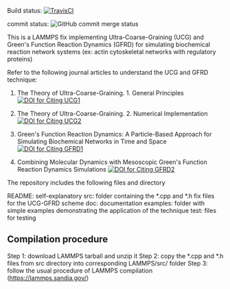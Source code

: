 
Build status: 
[![TravisCI](https://img.shields.io/travis/com/srmani/UCG-GFRD/master)](https://travis-ci.org/github/srmani/UCG-GFRD)

commit status: <img alt="GitHub commit merge status" src="https://img.shields.io/github/commit-status/srmani/UCG-GFRD/master/f5fc36c1acbec2009593c9bc730246ed407c4382">

This is a LAMMPS fix implementing Ultra-Coarse-Graining (UCG) and Green's Function Reaction Dynamics (GFRD) for simulating
biochemical reaction network systems (ex: actin cytoskeletal networks with regulatory proteins)

Refer to the following journal articles to understand the UCG and GFRD technique:
1) The Theory of Ultra-Coarse-Graining. 1. General Principles
[![DOI for Citing UCG1](https://img.shields.io/badge/DOI%3A-https%3A%2F%2Fdoi.org%2F10.1021%2Fct4000444-green)](https://doi.org/10.1021/ct4000444)

2) The Theory of Ultra-Coarse-Graining. 2. Numerical Implementation
[![DOI for Citing UCG2](https://img.shields.io/badge/DOI%3A%20-%20https%3A%2F%2Fdoi.org%2F10.1021%2Fct500834t-brightgreen)](https://doi.org/10.1021/ct500834t)

3) Green's Function Reaction Dynamics: A Particle-Based Approach for Simulating Biochemical Networks in Time and Space
[![DOI for Citing GFRD1](https://img.shields.io/badge/DOI%3A%20-%20https%3A%2F%2Fdoi.org%2F10.1063%F1.2137716-blue)](https://doi.org/10.1063/1.2137716)

4) Combining Molecular Dynamics with Mesoscopic Green's Function Reaction Dynamics Simulations
[![DOI for Citing GFRD2](https://img.shields.io/badge/DOI%3A%20-%20https%3A%2F%2Fdoi.org%2F10.1063%F1.4936254-green)](https://doi.org/10.1063/1.4936254)

The repository includes the following files and directory

README: self-explanatory
src: folder containing the *.cpp and *.h fix files for the UCG-GFRD scheme
doc: documentation
examples: folder with simple examples demonstrating the application of the technique
test: files for testing


Compilation procedure
------------------------

Step 1: download LAMMPS tarball and unzip it
Step 2: copy the *.cpp and *.h files from src directory into corresponding LAMMPS/src/ folder
Step 3: follow the usual procedure of LAMMPS compilation (https://lammps.sandia.gov/)
